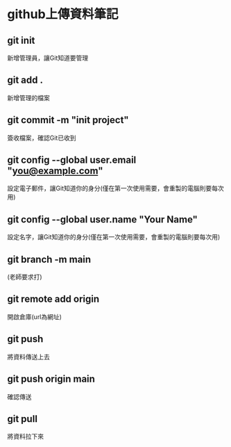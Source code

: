 #  github上傳資料筆記

## git init
新增管理員，讓Git知道要管理

## git add .
新增管理的檔案

## git commit -m "init project"
簽收檔案，確認Git已收到

## git config --global user.email "you@example.com"
設定電子郵件，讓Git知道你的身分(僅在第一次使用需要，會重製的電腦則要每次用)

## git config --global user.name "Your Name"
設定名字，讓Git知道你的身分(僅在第一次使用需要，會重製的電腦則要每次用)

## git branch -m main
(老師要求打)

## git remote add origin <url>
開啟倉庫(url為網址)

## git push 
將資料傳送上去

## git push origin main
確認傳送

## git pull
將資料拉下來